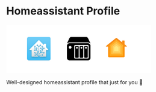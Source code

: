 # Homeassistant Profile
<img src="https://raw.githubusercontent.com/digitcloud/homeassistant-profile/master/images/icon_head.png" style="zoom: 50%;" />

<central> Well-designed homeassistant profile that just for you :star2:</central>